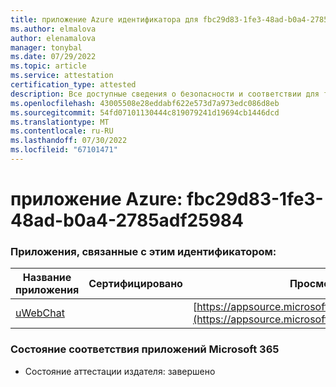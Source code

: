 ```yaml
---
title: приложение Azure идентификатора для fbc29d83-1fe3-48ad-b0a4-2785adf25984
ms.author: elmalova
author: elenamalova
manager: tonybal
ms.date: 07/29/2022
ms.topic: article
ms.service: attestation
certification_type: attested
description: Все доступные сведения о безопасности и соответствии для fbc29d83-1fe3-48ad-b0a4-2785adf25984.
ms.openlocfilehash: 43005508e28eddabf622e573d7a973edc086d8eb
ms.sourcegitcommit: 54fd07101130444c819079241d19694cb1446dcd
ms.translationtype: MT
ms.contentlocale: ru-RU
ms.lasthandoff: 07/30/2022
ms.locfileid: "67101471"
---
```

# <a name="azure-app-id-fbc29d83-1fe3-48ad-b0a4-2785adf25984"></a>приложение Azure: fbc29d83-1fe3-48ad-b0a4-2785adf25984


### <a name="apps-associated-with-this-id"></a>Приложения, связанные с этим идентификатором:
| **Название приложения** | **Сертифицировано** | **Просмотр в AppSource** |
|--------------|---------------|-----------------------|
| [uWebChat](../forward/WA200001347.md) |  | [https://appsource.microsoft.com/product/office/WA200001347](https://appsource.microsoft.com/product/office/WA200001347) |

### <a name="microsoft-365-app-compliance-status"></a>Состояние соответствия приложений Microsoft 365
- Состояние аттестации издателя: завершено
